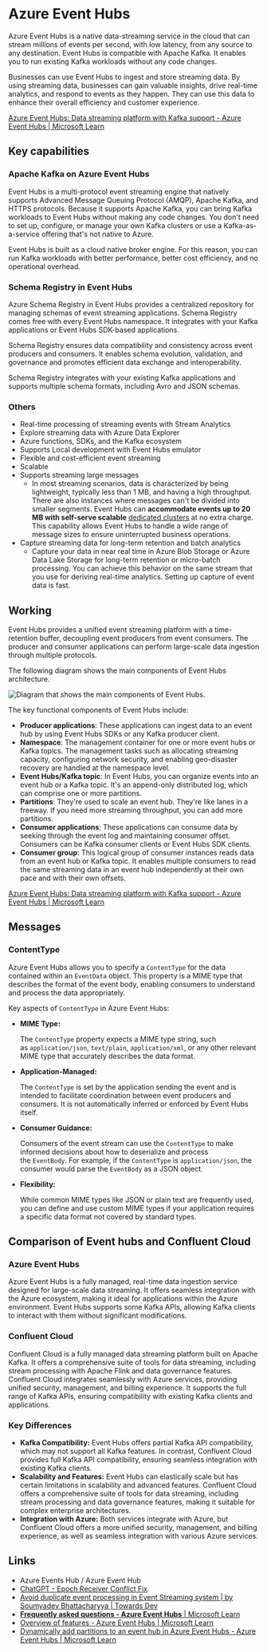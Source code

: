 # Azure Event Hubs

Azure Event Hubs is a native data-streaming service in the cloud that can stream millions of events per second, with low latency, from any source to any destination. Event Hubs is compatible with Apache Kafka. It enables you to run existing Kafka workloads without any code changes.

Businesses can use Event Hubs to ingest and store streaming data. By using streaming data, businesses can gain valuable insights, drive real-time analytics, and respond to events as they happen. They can use this data to enhance their overall efficiency and customer experience.

[Azure Event Hubs: Data streaming platform with Kafka support - Azure Event Hubs \| Microsoft Learn](https://learn.microsoft.com/en-us/azure/event-hubs/event-hubs-about)

## Key capabilities

### Apache Kafka on Azure Event Hubs

Event Hubs is a multi-protocol event streaming engine that natively supports Advanced Message Queuing Protocol (AMQP), Apache Kafka, and HTTPS protocols. Because it supports Apache Kafka, you can bring Kafka workloads to Event Hubs without making any code changes. You don't need to set up, configure, or manage your own Kafka clusters or use a Kafka-as-a-service offering that's not native to Azure.

Event Hubs is built as a cloud native broker engine. For this reason, you can run Kafka workloads with better performance, better cost efficiency, and no operational overhead.

### Schema Registry in Event Hubs

Azure Schema Registry in Event Hubs provides a centralized repository for managing schemas of event streaming applications. Schema Registry comes free with every Event Hubs namespace. It integrates with your Kafka applications or Event Hubs SDK-based applications.

Schema Registry ensures data compatibility and consistency across event producers and consumers. It enables schema evolution, validation, and governance and promotes efficient data exchange and interoperability.

Schema Registry integrates with your existing Kafka applications and supports multiple schema formats, including Avro and JSON schemas.

### Others

- Real-time processing of streaming events with Stream Analytics
- Explore streaming data with Azure Data Explorer
- Azure functions, SDKs, and the Kafka ecosystem
- Supports Local development with Event Hubs emulator
- Flexible and cost-efficient event streaming
- Scalable
- Supports streaming large messages
	- In most streaming scenarios, data is characterized by being lightweight, typically less than 1 MB, and having a high throughput. There are also instances where messages can't be divided into smaller segments. Event Hubs can **accommodate events up to 20 MB with self-serve scalable** [dedicated clusters](https://learn.microsoft.com/en-us/azure/event-hubs/event-hubs-dedicated-overview) at no extra charge. This capability allows Event Hubs to handle a wide range of message sizes to ensure uninterrupted business operations.
- Capture streaming data for long-term retention and batch analytics
	- Capture your data in near real time in Azure Blob Storage or Azure Data Lake Storage for long-term retention or micro-batch processing. You can achieve this behavior on the same stream that you use for deriving real-time analytics. Setting up capture of event data is fast.

## Working

Event Hubs provides a unified event streaming platform with a time-retention buffer, decoupling event producers from event consumers. The producer and consumer applications can perform large-scale data ingestion through multiple protocols.

The following diagram shows the main components of Event Hubs architecture.

![Diagram that shows the main components of Event Hubs.](https://learn.microsoft.com/en-us/azure/event-hubs/media/event-hubs-about/components.png)

The key functional components of Event Hubs include:

- **Producer applications**: These applications can ingest data to an event hub by using Event Hubs SDKs or any Kafka producer client.
- **Namespace**: The management container for one or more event hubs or Kafka topics. The management tasks such as allocating streaming capacity, configuring network security, and enabling geo-disaster recovery are handled at the namespace level.
- **Event Hubs/Kafka topic**: In Event Hubs, you can organize events into an event hub or a Kafka topic. It's an append-only distributed log, which can comprise one or more partitions.
- **Partitions**: They're used to scale an event hub. They're like lanes in a freeway. If you need more streaming throughput, you can add more partitions.
- **Consumer applications**: These applications can consume data by seeking through the event log and maintaining consumer offset. Consumers can be Kafka consumer clients or Event Hubs SDK clients.
- **Consumer group**: This logical group of consumer instances reads data from an event hub or Kafka topic. It enables multiple consumers to read the same streaming data in an event hub independently at their own pace and with their own offsets.

[Azure Event Hubs: Data streaming platform with Kafka support - Azure Event Hubs \| Microsoft Learn](https://learn.microsoft.com/en-us/azure/event-hubs/event-hubs-about)

## Messages

### ContentType

Azure Event Hubs allows you to specify a `ContentType` for the data contained within an `EventData` object. This property is a MIME type that describes the format of the event body, enabling consumers to understand and process the data appropriately.

Key aspects of `ContentType` in Azure Event Hubs:

- **MIME Type:** 
    
    The `ContentType` property expects a MIME type string, such as `application/json`, `text/plain`, `application/xml`, or any other relevant MIME type that accurately describes the data format.
    
- **Application-Managed:** 
    
    The `ContentType` is set by the application sending the event and is intended to facilitate coordination between event producers and consumers. It is not automatically inferred or enforced by Event Hubs itself. 
    
- **Consumer Guidance:** 
    
    Consumers of the event stream can use the `ContentType` to make informed decisions about how to deserialize and process the `EventBody`. For example, if the `ContentType` is `application/json`, the consumer would parse the `EventBody` as a JSON object.
    
- **Flexibility:** 
    
    While common MIME types like JSON or plain text are frequently used, you can define and use custom MIME types if your application requires a specific data format not covered by standard types.

## Comparison of Event hubs and Confluent Cloud

### Azure Event Hubs

Azure Event Hubs is a fully managed, real-time data ingestion service designed for large-scale data streaming. It offers seamless integration with the Azure ecosystem, making it ideal for applications within the Azure environment. Event Hubs supports some Kafka APIs, allowing Kafka clients to interact with them without significant modifications.

### Confluent Cloud

Confluent Cloud is a fully managed data streaming platform built on Apache Kafka. It offers a comprehensive suite of tools for data streaming, including stream processing with Apache Flink and data governance features. Confluent Cloud integrates seamlessly with Azure services, providing unified security, management, and billing experience. It supports the full range of Kafka APIs, ensuring compatibility with existing Kafka clients and applications.

### Key Differences

- **Kafka Compatibility:** Event Hubs offers partial Kafka API compatibility, which may not support all Kafka features. In contrast, Confluent Cloud provides full Kafka API compatibility, ensuring seamless integration with existing Kafka clients.
- **Scalability and Features:** Event Hubs can elastically scale but has certain limitations in scalability and advanced features. Confluent Cloud offers a comprehensive suite of tools for data streaming, including stream processing and data governance features, making it suitable for complex enterprise architectures.
- **Integration with Azure:** Both services integrate with Azure, but Confluent Cloud offers a more unified security, management, and billing experience, as well as seamless integration with various Azure services.

## Links

- Azure Events Hub / Azure Event Hub
- [ChatGPT - Epoch Receiver Conflict Fix](https://chatgpt.com/share/685d9105-6864-8005-89e9-35f639cf420f)
- [Avoid duplicate event processing in Event Streaming system \| by Soumyadev Bhattacharyya \| Towards Dev](https://towardsdev.com/avoid-duplicate-event-processing-in-event-streaming-system-6c7efc151a40)
- [**Frequently asked questions - Azure Event Hubs** \| Microsoft Learn](https://learn.microsoft.com/en-us/azure/event-hubs/event-hubs-faq)
- [Overview of features - Azure Event Hubs \| Microsoft Learn](https://learn.microsoft.com/en-us/azure/event-hubs/event-hubs-features)
- [Dynamically add partitions to an event hub in Azure Event Hubs - Azure Event Hubs \| Microsoft Learn](https://learn.microsoft.com/en-us/azure/event-hubs/dynamically-add-partitions)
